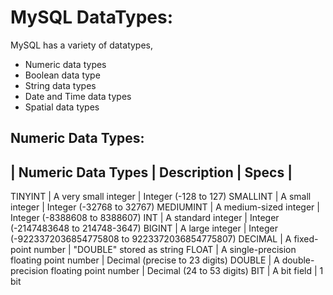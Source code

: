 # MySQL DataTypes:
MySQL has a variety of datatypes,  
- Numeric data types
- Boolean data type
- String data types
- Date and Time data types
- Spatial data types

## Numeric Data Types:
| Numeric Data Types	| Description                               | Specs       |
-----------------------------------------------------------------------------------------
 TINYINT            | A very small integer                      | Integer (-128 to 127) 
 SMALLINT	          | A small integer                           | Integer (-32768 to 32767) 
 MEDIUMINT	         | A medium-sized integer                    | Integer (-8388608 to 8388607)
 INT	               | A standard integer                        | Integer (-2147483648 to 214748-3647)
 BIGINT	            | A large integer                           | Integer (-9223372036854775808 to 9223372036854775807)
 DECIMAL	           | A fixed-point number                      | "DOUBLE" stored as string
 FLOAT	             | A single-precision floating point number  | Decimal (precise to 23 digits)
 DOUBLE	            | A double-precision floating point number  | Decimal (24 to 53 digits)
 BIT	               | A bit field                               | 1 bit 
